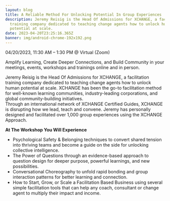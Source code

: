 ```yaml
---
layout: blog
title: A Reliable Method For Unlocking Potential In Group Experiences
description: Jeremy Reisig is the Head Of Admissions for XCHANGE, a facilitation
  training company dedicated to teaching change agents how to unlock human
  potential at scale.
date: 2023-04-20T23:25:16.365Z
banner: img/android-chrome-192x192.png
---
```


04/20/2023, 11:30 AM – 1:30 PM @ Virtual (Zoom)

Amplify Learning, Create Deeper Connections, and Build Community in your meetings, events, workshops and trainings online and in person.

Jeremy Reisig is the Head Of Admissions for XCHANGE, a facilitation training company dedicated to teaching change agents how to unlock human potential at scale.
XCHANGE has been the go-to facilitation method for well-known learning communities, industry-leading corporations, and global community-building initiatives.\
Through an international network of XCHANGE Certified Guides, XCHANGE is disrupting how we lead, teach and convene.
Jeremy has personally designed and facilitated over 1,000 group experiences using the XCHANGE Approach.

**At The Workshop You Will Experience**

- Psychological Safety & Belonging techniques to convert shared tension into thriving teams and become a guide on the side for unlocking collective intelligence.
- The Power of Questions through an evidence-based approach to question design for deeper purpose, powerful learnings, and new possibilities.
- Conversational Choreography to unfold rapid bonding and group interaction patterns for better learning and connection.
- How to Start, Grow, or Scale a Facilitation Based Business using several simple facilitation tools that can help any coach, consultant or change agent to multiply their impact and income.
